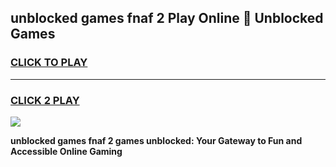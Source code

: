 
## unblocked games fnaf 2 Play Online 👋 Unblocked Games
<h3>
<a href="https://premium.freeplayer.one?title=unblocked_games_fnaf_2&ref=19F">CLICK TO PLAY</a></h3>
<hr>

<h3>
<a href="https://premium.freeplayer.one?title=unblocked_games_fnaf_2&ref=19F">CLICK 2 PLAY</a>
  
</h3>

<a href="https://premium.freeplayer.one?title=unblocked_games_fnaf_2&ref=19F"><img src="https://clearcache.store/games.png"></a>


**unblocked games fnaf 2 games unblocked: Your Gateway to Fun and Accessible Online Gaming**
